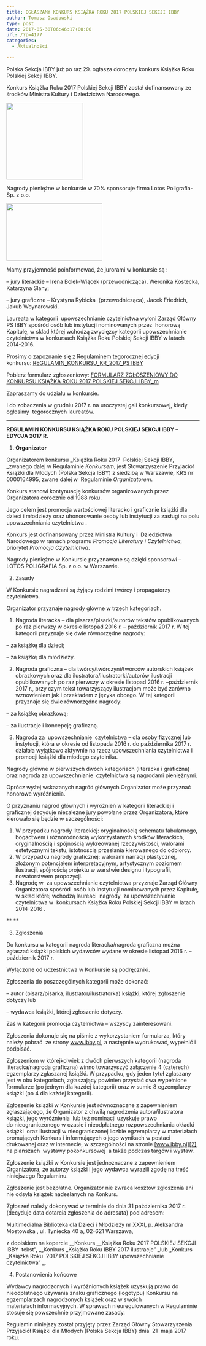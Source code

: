 ```yaml
---
title: OGŁASZAMY KONKURS KSIĄŻKA ROKU 2017 POLSKIEJ SEKCJI IBBY
author: Tomasz Osadowski
type: post
date: 2017-05-30T06:46:17+00:00
url: /?p=4177
categories:
  - Aktualności

---
```

Polska Sekcja IBBY już po raz 29. ogłasza doroczny konkurs Książka Roku Polskiej Sekcji IBBY.

Konkurs Książka Roku 2017 Polskiej Sekcji IBBY został dofinansowany ze środków Ministra Kultury i Dziedzictwa Narodowego.

<img class="alignnone size-medium wp-image-2693" src="http://www.ibby.pl/wp-content/uploads/2015/12/mkidn_01_cmyk-200x200.jpg" alt="" width="200" height="200" srcset="http://www.ibby.pl/wp-content/uploads/2015/12/mkidn_01_cmyk-200x200.jpg 200w, http://www.ibby.pl/wp-content/uploads/2015/12/mkidn_01_cmyk-100x100.jpg 100w, http://www.ibby.pl/wp-content/uploads/2015/12/mkidn_01_cmyk-600x600.jpg 600w, http://www.ibby.pl/wp-content/uploads/2015/12/mkidn_01_cmyk.jpg 1323w" sizes="(max-width: 200px) 100vw, 200px" />

Nagrody pieniężne w konkursie w 70% sponsoruje firma Lotos Poligrafia- Sp. z o.o.

<img class="alignnone size-full wp-image-4181" src="http://www.ibby.pl/wp-content/uploads/2017/05/lotos_logo.jpg" alt="" width="250" height="150" srcset="http://www.ibby.pl/wp-content/uploads/2017/05/lotos_logo.jpg 250w, http://www.ibby.pl/wp-content/uploads/2017/05/lotos_logo-150x90.jpg 150w" sizes="(max-width: 250px) 100vw, 250px" />

Mamy przyjemność poinformować, że jurorami w konkursie są :

&#8211; jury literackie – Irena Bolek-Wiącek (przewodnicząca), Weronika Kostecka, Katarzyna Slany;

&#8211; jury graficzne – Krystyna Rybicka  (przewodnicząca), Jacek Friedrich, Jakub Woynarowski.

Laureata w kategorii  upowszechnianie czytelnictwa wyłoni Zarząd Główny PS IBBY spośród osób lub instytucji nominowanych przez  honorową Kapitułę, w skład której wchodzą zwycięzcy kategorii upowszechnianie czytelnictwa w konkursach Książka Roku Polskiej Sekcji IBBY w latach 2014-2016.

Prosimy o zapoznanie się z Regulaminem tegorocznej edycji  konkursu: <a href="http://www.ibby.pl/wp-content/uploads/2017/05/REGULAMIN_KONKURSU_KR_2017_PS-IBBY.pdf" target="_blank" rel="noopener noreferrer">REGULAMIN_KONKURSU_KR_2017_PS IBBY</a>

Pobierz formularz zgłoszeniowy: [FORMULARZ ZGŁOSZENIOWY DO KONKURSU KSIĄŻKA ROKU 2017 POLSKIEJ SEKCJI IBBY_m][1]

Zapraszamy do udziału w konkursie.

I do zobaczenia w grudniu 2017 r. na uroczystej gali konkursowej, kiedy  ogłosimy  tegorocznych laureatów.

* * *

 

**REGULAMIN KONKURSU KSIĄŻKA ROKU POLSKIEJ SEKCJI IBBY – EDYCJA 2017 R.**

  1.  **Organizator**

Organizatorem konkursu _Książka Roku 2017  Polskiej Sekcji IBBY, _zwanego dalej w Regulaminie _Konkursem_, jest Stowarzyszenie Przyjaciół Książki dla Młodych (Polska Sekcja IBBY) z siedzibą w Warszawie, KRS nr 0000164995, zwane dalej w  Regulaminie _Organizatorem_.

Konkurs stanowi kontynuację konkursów organizowanych przez Organizatora corocznie od 1988 roku.

Jego celem jest promocja wartościowej literacko i graficznie książki dla dzieci i młodzieży oraz uhonorowanie osoby lub instytucji za zasługi na polu upowszechniania czytelnictwa .

Konkurs jest dofinansowany przez Ministra Kultury i  Dziedzictwa Narodowego w ramach programu _Promocja Literatury i Czytelnictwa_, priorytet _Promocja Czytelnictwa_.

Nagrody pieniężne w Konkursie przyznawane są dzięki sponsorowi – LOTOS POLIGRAFIA Sp. z o.o. w Warszawie.

<ol start="2">
  <li>
     Zasady
  </li>
</ol>

W Konkursie nagradzani są żyjący rodzimi twórcy i propagatorzy czytelnictwa.

Organizator przyznaje nagrody główne w trzech kategoriach.

1) Nagroda literacka – dla pisarza/pisarki/autorów tekstów opublikowanych po raz pierwszy w okresie listopad 2016 r. – październik 2017 r. W tej kategorii przyznaje się dwie równorzędne nagrody:

&#8211; za książkę dla dzieci;

&#8211; za książkę dla młodzieży.

2) Nagroda graficzna – dla twórcy/twórczyni/twórców autorskich książek obrazkowych oraz dla ilustratora/ilustratorki/autorów ilustracji opublikowanych po raz pierwszy w okresie listopad 2016 r. –październik 2017 r., przy czym tekst towarzyszący ilustracjom może być zarówno wznowieniem jak i przekładem z języka obcego. W tej kategorii przyznaje się dwie równorzędne nagrody:

&#8211; za książkę obrazkową;

&#8211; za ilustracje i koncepcję graficzną.

3) Nagroda za  upowszechnianie  czytelnictwa – dla osoby fizycznej lub instytucji, która w okresie od listopada 2016 r. do października 2017 r. działała wyjątkowo aktywnie na rzecz upowszechniania czytelnictwa i promocji książki dla młodego czytelnika.

Nagrody główne w pierwszych dwóch kategoriach (literacka i graficzna) oraz nagroda za upowszechnianie  czytelnictwa są nagrodami pieniężnymi.

Oprócz wyżej wskazanych nagród głównych Organizator może przyznać honorowe wyróżnienia.

O przyznaniu nagród głównych i wyróżnień w kategorii literackiej i graficznej decyduje niezależne jury powołane przez Organizatora, które kierowało się będzie w szczególności:

  1. W przypadku nagrody literackiej: oryginalnością schematu fabularnego, bogactwem i różnorodnością wykorzystanych środków literackich, oryginalnością i spójnością wykreowanej rzeczywistości, walorami estetycznymi tekstu, istotnością przesłania kierowanego do odbiorcy.
  2. W przypadku nagrody graficznej: walorami narracji plastycznej, złożonym potencjałem interpretacyjnym, artystycznym poziomem ilustracji, spójnością projektu w warstwie designu i typografii, nowatorstwem propozycji.
  3. Nagrodę w  za upowszechnianie czytelnictwa przyznaje Zarząd Główny Organizatora spośród  osób lub instytucji nominowanych przez Kapitułę, w skład której wchodzą laureaci  nagrody  za upowszechnianie czytelnictwa w  konkursach Książka Roku Polskiej Sekcji IBBY w latach 2014-2016 .

** **

<ol start="3">
  <li>
     Zgłoszenia
  </li>
</ol>

Do konkursu w kategorii nagroda literacka/nagroda graficzna można zgłaszać książki polskich wydawców wydane w okresie listopad 2016 r. – październik 2017 r.

Wyłączone od uczestnictwa w Konkursie są podręczniki.

Zgłoszenia do poszczególnych kategorii może dokonać:

&#8211; autor (pisarz/pisarka, ilustrator/ilustratorka) książki, której zgłoszenie dotyczy lub

&#8211; wydawca książki, której zgłoszenie dotyczy.

Zaś w kategorii promocja czytelnictwa – wszyscy zainteresowani.

Zgłoszenia dokonuje się na piśmie z wykorzystaniem formularza, który należy pobrać  ze strony <a href="http://www.ibby.pl/?p=4177" target="_blank" rel="noopener noreferrer">www.ibby.pl</a>, a następnie wydrukować, wypełnić i podpisać.

Zgłoszeniom w którejkolwiek z dwóch pierwszych kategorii (nagroda literacka/nagroda graficzna) winno towarzyszyć załączenie 4 (czterech) egzemplarzy zgłaszanej książki. W przypadku, gdy jeden tytuł zgłaszany jest w obu kategoriach, zgłaszający powinien przysłać dwa wypełnione formularze (po jednym dla każdej kategorii) oraz w sumie 8 egzemplarzy książki (po 4 dla każdej kategorii).

Zgłoszenie książki w Konkursie jest równoznaczne z zapewnieniem zgłaszającego, że Organizator z chwilą nagrodzenia autora/ilustratora książki, jego wyróżnienia  lub też nominacji uzyskuje prawo do nieograniczonego w czasie i nieodpłatnego rozpowszechniania okładki książki  oraz ilustracji w nieograniczonej liczbie egzemplarzy w materiałach promujących Konkurs i informujących o jego wynikach w postaci drukowanej oraz w internecie, w szczególności na stronie [www.ibby.pl][2], na planszach  wystawy pokonkursowej  a także podczas targów i wystaw.

Zgłoszenie książki w Konkursie jest jednoznaczne z zapewnieniem Organizatora, że autorzy książki i jego wydawca wyrazili zgodę na treść niniejszego Regulaminu.

Zgłoszenie jest bezpłatne. Organizator nie zwraca kosztów zgłoszenia ani nie odsyła książek nadesłanych na Konkurs.

Zgłoszeń należy dokonywać w terminie do dnia 31 października 2017 r. (decyduje data dotarcia zgłoszenia do adresata) pod adresem:

Multimedialna Biblioteka dla Dzieci i Młodzieży nr XXXI, p. Aleksandra Mostowska , ul. Tyniecka 40 a, 02-621 Warszawa,

z dopiskiem na kopercie „_Konkurs __Książka Roku 2017 POLSKIEJ SEKCJI IBBY  tekst”, _„Konkurs _Książka Roku IBBY 2017 ilustracje” _lub „Konkurs _Książka Roku  2017 POLSKIEJ SEKCJI IBBY upowszechnianie czytelnictwa” _.

<ol start="4">
  <li>
     Postanowienia końcowe
  </li>
</ol>

Wydawcy nagrodzonych i wyróżnionych książek uzyskują prawo do nieodpłatnego używania znaku graficznego (logotypu) Konkursu na egzemplarzach nagrodzonych książek oraz w swoich materiałach informacyjnych. W sprawach nieuregulowanych w Regulaminie stosuje się powszechnie przyjmowane zasady.

Regulamin niniejszy został przyjęty przez Zarząd Główny Stowarzyszenia Przyjaciół Książki dla Młodych (Polska Sekcja IBBY) dnia  21  maja 2017 roku.

 

 

 [1]: http://www.ibby.pl/wp-content/uploads/2017/05/FORMULARZ-ZGŁOSZENIOWY-DO-KONKURSU-KSIĄŻKA-ROKU-2017-POLSKIEJ-SEKCJI-IBBY_m.docx
 [2]: http://www.ibby.pl/
